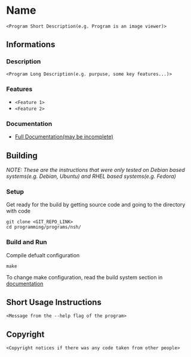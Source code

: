 # Name
`<Program Short Description(e.g. Program is an image viewer)>` <!-- Make sure to remove the ``(e.g. `text`) from everywhere when copying example readme contents to a real readme, as the ` ` text isn't supposed to be all over the file -->



## Informations
### Description
`<Program Long Description(e.g. purpuse, some key features...)>`


### Features
* `<Feature 1>`
* `<Feature 2>`


### Documentation
* [Full Documentation(may be incomplete)](documentation.md)



## Building
*NOTE: These are the instructions that were only tested on Debian based systems(e.g. Debian, Ubuntu) and RHEL based systems(e.g. Fedora)*


### Setup
Get ready for the build by getting source code and going to the directory with code

```
git clone <GIT_REPO_LINK>
cd programming/programs/nsh/
```


### Build and Run
Compile defualt configuration
```
make
```
To change make configuration, read the build system section in [documentation](documentation.md#build-system)



## Short Usage Instructions
`<Message from the --help flag of the program>`


## Copyright
`<Copyright notices if there was any code taken from other people>`
